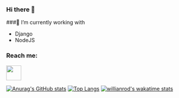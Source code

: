 ### Hi there 👋

###🔭 I’m currently working with
- Django
- NodeJS

### Reach me:
<div text-align="justify">
  <a href="https://www.linkedin.com/in/rickrribeiro">
    <img height="auto" width="40" src="https://image.flaticon.com/icons/png/512/174/174857.png" />
  </a>

</div>

[![Anurag's GitHub stats](https://github-readme-stats.vercel.app/api?username=rickrribeiro&count_private=true)](https://github.com/anuraghazra/github-readme-stats)
[![Top Langs](https://github-readme-stats.vercel.app/api/top-langs/?username=rickrribeiro&langs_count=6&count_private=true)](https://github.com/anuraghazra/github-readme-stats)
[![willianrod's wakatime stats](https://github-readme-stats.vercel.app/api/wakatime?username=rickrribeiro&count_private=true)](https://github.com/anuraghazra/github-readme-stats)


<!--
**rickrribeiro/rickrribeiro** is a ✨ _special_ ✨ repository because its `README.md` (this file) appears on your GitHub profile.

Here are some ideas to get you started:

- 🔭 I’m currently working on ...
- 🌱 I’m currently learning ...
- 👯 I’m looking to collaborate on ...
- 🤔 I’m looking for help with ...
- 💬 Ask me about ...
- 📫 How to reach me: ...
- 😄 Pronouns: ...
- ⚡ Fun fact: ...
-->
